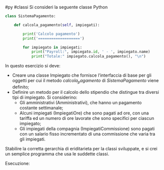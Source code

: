#py #classi 
Si consideri la seguente classe Python
```python
class SistemaPagamento:

	def calcola_pagamento(self, impiegati):

		print('Calcolo pagamento')
		print('===================')

		for impiegato in impiegati:
			print("Payroll:", impiegato.id, ' - ', impiegato.name)
			print("Totale:" impiegato.calcola_pagamento(), "\n")
```
In questo esercizio si deve:
- Creare una classe Impiegato che fornisce l’interfaccia di base per gli oggetti per cui il metodo $calcola_pagamento$ di $SistemaPagamento$ viene definito;
- Definire un metodo per il calcolo dello stipendio che distingue tra diversi tipi di impiegato. Si considerino:
	- Gli amministrativi (Amministrativi), che hanno un pagamento costante settimanale;
	- Alcuni impiegati (ImpiegatiOre) che sono pagati ad ore, con una tariffa ed un numero di ore lavorate che sono specifici per ciascun impiegato; 
	- Gli impiegati della compagnia (ImpiegatiCommissione) sono pagati con un salario fisso incrementato di una commissione che varia tra gli impiegati.

Stabilire la corretta gerarchia di eriditarieta per la classi sviluppate, e si crei un semplice programma che usa le suddette classi.

Esecuzione:
